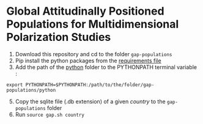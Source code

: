 # Global Attitudinally Positioned Populations for Multidimensional Polarization Studies


1. Download this repository and cd to the folder `gap-populations`
2. Pip install the python packages from  the [requirements file](https://github.com/jimenaRL/gap-populations/tree/main/python/requirements.txt) 
3. Add the path of the [python](https://github.com/jimenaRL/gap-populations/tree/main/python) folder to the PYTHONPATH terminal variable :

`export PYTHONPATH=$PYTHONPATH:/path/to/the/folder/gap-populations/python`
   
5. Copy the sqlite file (.db extension) of a given *country* to the `gap-populations` folder
6. Run `source gap.sh country`
